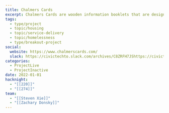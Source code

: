 ```yaml
---
title: Chalmers Cards
excerpt: Chalmers Cards are wooden information booklets that are designed to be given out at Toronto's emergency shelters and to folks sleeping on the streets of Toronto. They explain how to access social services!
tags:
  - type/project
  - topic/housing
  - topic/service-delivery
  - topic/homelessness
  - type/breakout-project
social:
  website: https://www.chalmerscards.com/
  slack: https://civictechto.slack.com/archives/C8ZRFH7JShttps://civictechto.slack.com/archives/C8ZRFH7JS
categories:
  - ProjectLive
  - ProjectInactive
date: 2022-01-01
hacknight:
  - "[[220]]"
  - "[[274]]"
team:
  - "[[Steven Xie]]"
  - "[[Zachary Donsky]]"
---
```

